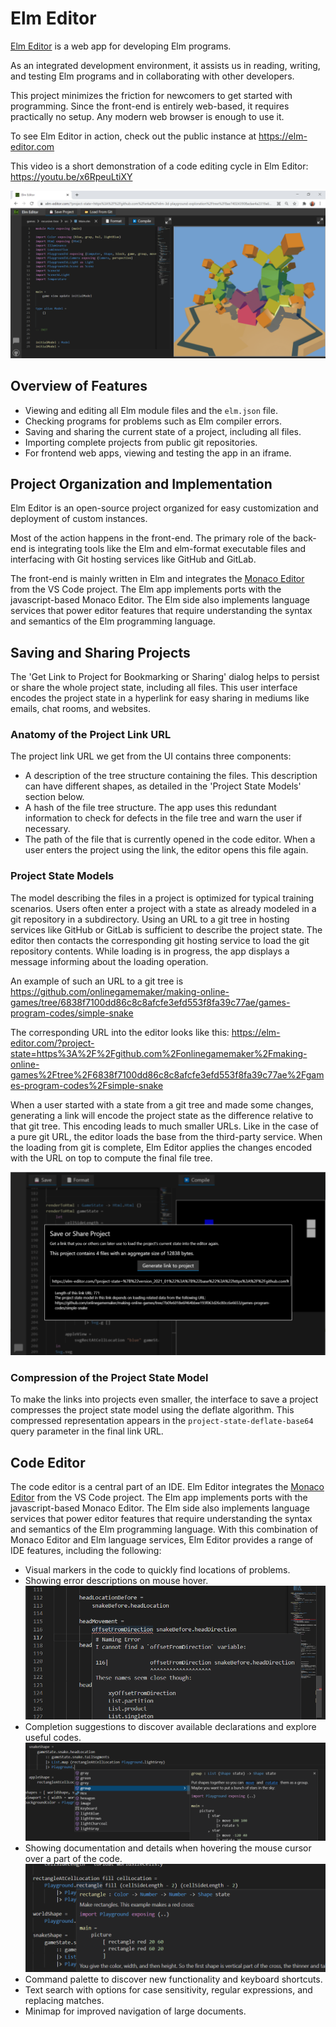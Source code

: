 # Elm Editor

[Elm Editor](https://github.com/elm-time/elm-time/tree/main/implement/example-apps/elm-editor) is a web app for developing Elm programs.

As an integrated development environment, it assists us in reading, writing, and testing Elm programs and in collaborating with other developers.

This project minimizes the friction for newcomers to get started with programming. Since the front-end is entirely web-based, it requires practically no setup. Any modern web browser is enough to use it.

To see Elm Editor in action, check out the public instance at https://elm-editor.com

This video is a short demonstration of a code editing cycle in Elm Editor:
https://youtu.be/x6RpeuLtiXY

![running an app in Elm Editor](./../../../guide/image/2021-03-17-elm-editor-user-interface.png)

## Overview of Features

+ Viewing and editing all Elm module files and the `elm.json` file.
+ Checking programs for problems such as Elm compiler errors.
+ Saving and sharing the current state of a project, including all files.
+ Importing complete projects from public git repositories.
+ For frontend web apps, viewing and testing the app in an iframe.

## Project Organization and Implementation

Elm Editor is an open-source project organized for easy customization and deployment of custom instances.

Most of the action happens in the front-end. The primary role of the back-end is integrating tools like the Elm and elm-format executable files and interfacing with Git hosting services like GitHub and GitLab.

The front-end is mainly written in Elm and integrates the [Monaco Editor](https://microsoft.github.io/monaco-editor/) from the VS Code project. The Elm app implements ports with the javascript-based Monaco Editor. The Elm side also implements language services that power editor features that require understanding the syntax and semantics of the Elm programming language.

## Saving and Sharing Projects

The 'Get Link to Project for Bookmarking or Sharing' dialog helps to persist or share the whole project state, including all files. This user interface encodes the project state in a hyperlink for easy sharing in mediums like emails, chat rooms, and websites.

### Anatomy of the Project Link URL

The project link URL we get from the UI contains three components:

+ A description of the tree structure containing the files. This description can have different shapes, as detailed in the 'Project State Models' section below.
+ A hash of the file tree structure. The app uses this redundant information to check for defects in the file tree and warn the user if necessary.
+ The path of the file that is currently opened in the code editor. When a user enters the project using the link, the editor opens this file again.

### Project State Models

The model describing the files in a project is optimized for typical training scenarios. Users often enter a project with a state as already modeled in a git repository in a subdirectory. Using an URL to a git tree in hosting services like GitHub or GitLab is sufficient to describe the project state. The editor then contacts the corresponding git hosting service to load the git repository contents. While loading is in progress, the app displays a message informing about the loading operation.

An example of such an URL to a git tree is <https://github.com/onlinegamemaker/making-online-games/tree/6838f7100dd86c8c8afcfe3efd553f8fa39c77ae/games-program-codes/simple-snake>

The corresponding URL into the editor looks like this:
<https://elm-editor.com/?project-state=https%3A%2F%2Fgithub.com%2Fonlinegamemaker%2Fmaking-online-games%2Ftree%2F6838f7100dd86c8c8afcfe3efd553f8fa39c77ae%2Fgames-program-codes%2Fsimple-snake>

When a user started with a state from a git tree and made some changes, generating a link will encode the project state as the difference relative to that git tree. This encoding leads to much smaller URLs. Like in the case of a pure git URL, the editor loads the base from the third-party service. When the loading from git is complete, Elm Editor applies the changes encoded with the URL on top to compute the final file tree.

![Saving a project state based on difference to git tree](./../../../guide/image/2021-01-16-elm-editor-save-project-diff-based.png)

### Compression of the Project State Model

To make the links into projects even smaller, the interface to save a project compresses the project state model using the deflate algorithm. This compressed representation appears in the `project-state-deflate-base64` query parameter in the final link URL.


## Code Editor

The code editor is a central part of an IDE. Elm Editor integrates the [Monaco Editor](https://microsoft.github.io/monaco-editor/) from the VS Code project. The Elm app implements ports with the javascript-based Monaco Editor. The Elm side also implements language services that power editor features that require understanding the syntax and semantics of the Elm programming language. With this combination of Monaco Editor and Elm language services, Elm Editor provides a range of IDE features, including the following:

+ Visual markers in the code to quickly find locations of problems.
+ Showing error descriptions on mouse hover.
  ![Showing error descriptions on mouse hover](./../../../guide/image/2021-10-09-elm-editor-error-description-on-mouse-hover.png)
+ Completion suggestions to discover available declarations and explore useful codes.
  ![Completion suggestions](./../../../guide/image/2021-10-09-elm-editor-completion-suggestions.png)
+ Showing documentation and details when hovering the mouse cursor over a part of the code.
  ![Showing documentation and details when hovering the mouse cursor over a part of the code](./../../../guide/image/2021-10-09-elm-editor-hover-provider-documentation-from-reference.png)
+ Command palette to discover new functionality and keyboard shortcuts.
+ Text search with options for case sensitivity, regular expressions, and replacing matches.
+ Minimap for improved navigation of large documents.
